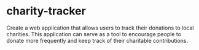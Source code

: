 # charity-tracker
Create a web application that allows users to track their donations to local charities. This application can serve as a tool to encourage people to donate more frequently and keep track of their charitable contributions.
